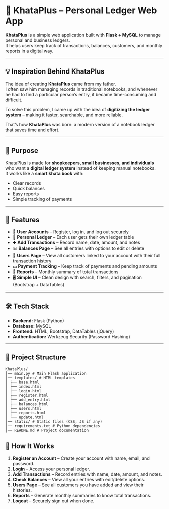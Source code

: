 # 📒 KhataPlus – Personal Ledger Web App

**KhataPlus** is a simple web application built with **Flask + MySQL** to manage personal and business ledgers.  
It helps users keep track of transactions, balances, customers, and monthly reports in a digital way.

---

## 💡 Inspiration Behind KhataPlus  

The idea of creating **KhataPlus** came from my father.  
I often saw him managing records in traditional notebooks, and whenever he had to find a particular person’s entry, it became time-consuming and difficult.  

To solve this problem, I came up with the idea of **digitizing the ledger system** – making it faster, searchable, and more reliable.  

That’s how **KhataPlus** was born: a modern version of a notebook ledger that saves time and effort.

---

## 🎯 Purpose  

KhataPlus is made for **shopkeepers, small businesses, and individuals** who want a **digital ledger system** instead of keeping manual notebooks.  
It works like a **smart khata book** with:  
- Clear records  
- Quick balances  
- Easy reports  
- Simple tracking of payments  

---

## 🚀 Features  

- 🔐 **User Accounts** – Register, log in, and log out securely  
- 👤 **Personal Ledger** – Each user gets their own ledger table  
- ➕ **Add Transactions** – Record name, date, amount, and notes  
- 📊 **Balances Page** – See all entries with options to edit or delete  
- 🧾 **Users Page** – View all customers linked to your account with their full transaction history  
- 💵 **Payment Tracking** – Keep track of payments and pending amounts  
- 📅 **Reports** – Monthly summary of total transactions  
- 🖥️ **Simple UI** – Clean design with search, filters, and pagination (Bootstrap + DataTables)  

---

## 🛠️ Tech Stack  

- **Backend:** Flask (Python)  
- **Database:** MySQL  
- **Frontend:** HTML, Bootstrap, DataTables (jQuery)  
- **Authentication:** Werkzeug Security (Password Hashing)  

---

## 📂 Project Structure  


```
KhataPlus/
│── main.py # Main Flask application
│── templates/ # HTML templates
│ ├── base.html
│ ├── index.html
│ ├── login.html
│ ├── register.html
│ ├── add_entry.html
│ ├── balances.html
│ ├── users.html
│ ├── reports.html
│ └── update.html
│── static/ # Static files (CSS, JS if any)
│── requirements.txt # Python dependencies
│── README.md # Project documentation
```

## 📖 How It Works  

1. **Register an Account** – Create your account with name, email, and password.  
2. **Login** – Access your personal ledger.  
3. **Add Transactions** – Record entries with name, date, amount, and notes.  
4. **Check Balances** – View all your entries with edit/delete options.  
5. **Users Page** – See all customers you have added and view their histories.  
6. **Reports** – Generate monthly summaries to know total transactions.  
7. **Logout** – Securely sign out when done.  

